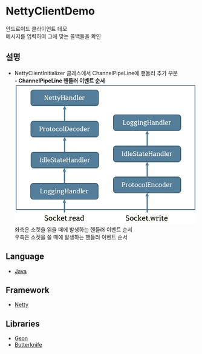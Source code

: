# NettyClientDemo
안드로이드 클라이언트 데모<br>
메시지를 입력하여 그에 맞는 콜백들을 확인

## 설명
- NettyClientInitializer 클래스에서 ChannelPipeLine에 핸들러 추가 부분<br>
**- ChannelPipeLine 핸들러 이벤트 순서**
![Netty_ChannelPipeLine](./images/Netty_ChannelPipeLine.png)<br>
좌측은 소켓을 읽을 때에 발생하는 헨들러 이벤트 순서<br>
우측은 소켓을 쓸 때에 발생하는 핸들러 이벤트 순서

## Language
- [Java](https://www.oracle.com/java/index.html)

## Framework
- [Netty](https://netty.io)

## Libraries
- [Gson](https://github.com/google/gson)
- [Butterknife](http://jakewharton.github.io/butterknife/)
